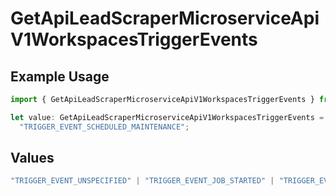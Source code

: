 # GetApiLeadScraperMicroserviceApiV1WorkspacesTriggerEvents

## Example Usage

```typescript
import { GetApiLeadScraperMicroserviceApiV1WorkspacesTriggerEvents } from "oppulence-backend-sdk/models/operations";

let value: GetApiLeadScraperMicroserviceApiV1WorkspacesTriggerEvents =
  "TRIGGER_EVENT_SCHEDULED_MAINTENANCE";
```

## Values

```typescript
"TRIGGER_EVENT_UNSPECIFIED" | "TRIGGER_EVENT_JOB_STARTED" | "TRIGGER_EVENT_JOB_COMPLETED" | "TRIGGER_EVENT_JOB_FAILED" | "TRIGGER_EVENT_LEAD_FOUND" | "TRIGGER_EVENT_QUOTA_EXCEEDED" | "TRIGGER_EVENT_ERROR_THRESHOLD_REACHED" | "TRIGGER_EVENT_RATE_LIMIT_REACHED" | "TRIGGER_EVENT_DATA_VALIDATION_FAILED" | "TRIGGER_EVENT_NEW_PROXY_NEEDED" | "TRIGGER_EVENT_SCHEDULED_MAINTENANCE"
```